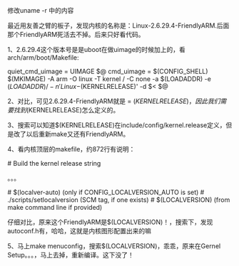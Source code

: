 修改uname -r 中的内容

 最近用友善之臂的板子，发现内核的名称是：Linux-2.6.29.4-FriendlyARM.后面那个FriendlyARM死活去不掉。后来只好看代码。

 1、2.6.29.4这个版本号是是uboot在做uimage的时候加上的，看arch/arm/boot/Makefile:

 quiet_cmd_uimage = UIMAGE  $@
       cmd_uimage = $(CONFIG_SHELL) $(MKIMAGE) -A arm -O linux -T kernel /
            -C none -a $(LOADADDR) -e $(LOADADDR) /
            -n 'Linux-$(KERNELRELEASE)' -d $< $@

 2、对比，可见2.6.29.4-FriendlyARM就是 =  $(KERNELRELEASE)，因此我们需要找到$(KERNELRELEASE)怎么定义的。

 3、搜索可以知道$(KERNELRELEASE)在include/config/kernel.release定义，但是改了以后重新make又还有FriendlyARM。

 4、看内核顶层的makefile，约872行有说明：

 \# Build the kernel release string

 。。。

 \#  $(localver-auto)        (only if CONFIG_LOCALVERSION_AUTO is set)
 \#   ./scripts/setlocalversion    (SCM tag, if one exists)
 \#   $(LOCALVERSION)        (from make command line if provided)

 仔细对比，原来这个FriendlyARM是$(LOCALVERSION)！，搜索下，发现autoconf.h有，哈哈，这就是内核图形配置出来的嘛

 5、马上make menuconfig，搜索$(LOCALVERSION)，乖乖，原来在Gernel Setup。。。，马上去掉，重新编译。这下没了！
